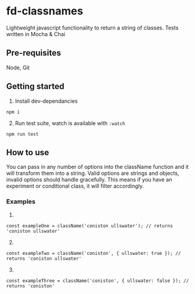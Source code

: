# fd-classnames

Lightweight javascript functionality to return a string of classes.
Tests written in Mocha & Chai

## Pre-requisites
Node, Git

## Getting started 

1. Install dev-dependancies
```
npm i
```

2. Run test suite, watch is available with `:watch`
```
npm run test
```

## How to use
You can pass in any number of options into the className function and it will transform them into a string. Valid options are strings and objects, invalid options should handle gracefully. This means if you have an experiment or conditional class, it will filter accordingly.


### Examples
1.
```
const exampleOne = className('coniston ullswater'); // returns 'coniston ullswater'
```
2.
```
const exampleTwo = className('coniston', { ullswater: true }); // returns 'coniston ullswater'
```
3.
```
const exampleThree = className('coniston', { ullswater: false }); // returns 'coniston'
```